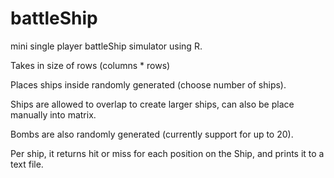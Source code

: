 # battleShip
mini single player battleShip simulator using R. 

Takes in size of rows (columns * rows)

Places ships inside randomly generated (choose number of ships).

Ships are allowed to overlap to create larger ships, can also be place manually into matrix.

Bombs are also randomly generated (currently support for up to 20).

Per ship, it returns hit or miss for each position on the Ship, and prints it to a text file.
